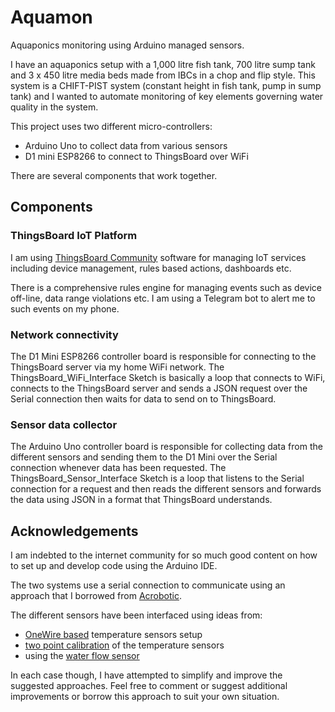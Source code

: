 # Aquamon

Aquaponics monitoring using Arduino managed sensors.

I have an aquaponics setup with a 1,000 litre fish tank, 700 litre sump
tank and 3 x 450 litre media beds made from IBCs in a chop and flip
style. This system is a CHIFT-PIST system (constant height in fish tank,
pump in sump tank) and I wanted to automate monitoring of key elements
governing water quality in the system.

This project uses two different micro-controllers:

* Arduino Uno to collect data from various sensors
* D1 mini ESP8266 to connect to ThingsBoard over WiFi

There are several components that work together.

## Components

### ThingsBoard IoT Platform

I am using [ThingsBoard Community](https://thingsboard.io/) software for managing IoT services
including device management, rules based actions, dashboards etc.

There is a comprehensive rules engine for managing events such as device
off-line, data range violations etc. I am using a Telegram bot to alert
me to such events on my phone.

### Network connectivity

The D1 Mini ESP8266 controller board is responsible for connecting to
the ThingsBoard server via my home WiFi network. The
ThingsBoard_WiFi_Interface Sketch is basically a loop that connects to
WiFi, connects to the ThingsBoard server and sends a JSON request over
the Serial connection then waits for data to send on to ThingsBoard.

### Sensor data collector

The Arduino Uno controller board is responsible for collecting data from
the different sensors and sending them to the D1 Mini over the Serial
connection whenever data has been requested. The
ThingsBoard_Sensor_Interface Sketch is a loop that listens to the Serial
connection for a request and then reads the different sensors and
forwards the data using JSON in a format that ThingsBoard understands.

## Acknowledgements

I am indebted to the internet community for so much good content on how
to set up and develop code using the Arduino IDE.

The two systems use a serial connection to communicate using an approach
that I borrowed from [Acrobotic](https://youtu.be/6-RXqFS_UtU).

The different sensors have been interfaced using ideas from:

* [OneWire
  based](https://lastminuteengineers.com/ds18b20-arduino-tutorial/)  temperature sensors setup
* [two point
  calibration](https://www.instructables.com/id/Calibration-of-DS18B20-Sensor-With-Arduino-UNO/) of the temperature sensors
* using the [water flow
  sensor](https://www.instructables.com/id/How-to-Use-Water-Flow-Sensor-Arduino-Tutorial/)

In each case though, I have attempted to simplify and improve the
suggested approaches. Feel free to comment or suggest additional
improvements or borrow this approach to suit your own situation.
